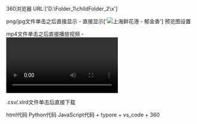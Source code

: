360浏览器 URL:['D:\Folder_1\childFolder_2\x']

png/jpg文件单击之后直接显示 - 直接显示['<img src="/i/eg_tulip.jpg"  alt="上海鲜花港 - 郁金香" />'] 预览图设置

mp4文件单击之后直接播放视频 - <video> - x201

.csv/.xlrd文件单击后直接下载

html代码 Python代码 JavaScript代码 + typore + vs_code + 360
